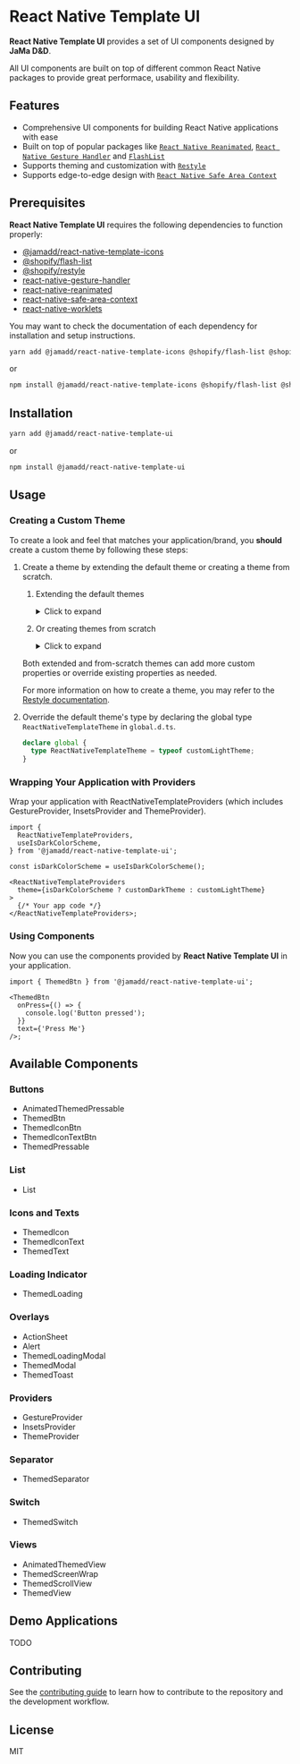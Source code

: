 # React Native Template UI

**React Native Template UI** provides a set of UI components designed by **JaMa D&D**.

All UI components are built on top of different common React Native packages to provide great performace, usability and flexibility.

## Features

- Comprehensive UI components for building React Native applications with ease
- Built on top of popular packages like [`React Native Reanimated`](https://docs.swmansion.com/react-native-reanimated/), [`React Native Gesture Handler`](https://docs.swmansion.com/react-native-gesture-handler/) and [`FlashList`](https://shopify.github.io/flash-list/)
- Supports theming and customization with [`Restyle`](https://shopify.github.io/restyle/)
- Supports edge-to-edge design with [`React Native Safe Area Context`](https://appandflow.github.io/react-native-safe-area-context/)

## Prerequisites

**React Native Template UI** requires the following dependencies to function properly:

- [@jamadd/react-native-template-icons](https://github.com/jamadd/react-native-template-icons/#installation)
- [@shopify/flash-list](https://shopify.github.io/flash-list/docs/#installation)
- [@shopify/restyle](https://shopify.github.io/restyle/#installation)
- [react-native-gesture-handler](https://docs.swmansion.com/react-native-gesture-handler/docs/fundamentals/installation)
- [react-native-reanimated](https://docs.swmansion.com/react-native-reanimated/docs/fundamentals/getting-started/#installation)
- [react-native-safe-area-context](https://appandflow.github.io/react-native-safe-area-context/)
- [react-native-worklets](https://docs.swmansion.com/react-native-reanimated/docs/fundamentals/getting-started/#dependencies)

You may want to check the documentation of each dependency for installation and setup instructions.

```sh
yarn add @jamadd/react-native-template-icons @shopify/flash-list @shopify/restyle react-native-gesture-handler react-native-reanimated react-native-safe-area-context react-native-worklets
```

or

```sh
npm install @jamadd/react-native-template-icons @shopify/flash-list @shopify/restyle react-native-gesture-handler react-native-reanimated react-native-safe-area-context react-native-worklets
```

## Installation

```sh
yarn add @jamadd/react-native-template-ui
```

or

```sh
npm install @jamadd/react-native-template-ui
```

## Usage

### Creating a Custom Theme

To create a look and feel that matches your application/brand, you **should** create a custom theme by following these steps:

1. Create a theme by extending the default theme or creating a theme from scratch.
   1. Extending the default themes
      <details>
      <summary>Click to expand</summary>

      ```ts
      import { lightTheme, darkTheme } from '@jamadd/react-native-template-ui';
      import { createTheme } from '@shopify/restyle';

      // Minimal example of creating custom light & dark themes by    extending the default themes
      const customLightTheme = createTheme({
        ...lightTheme,
        colors: {
          ...lightTheme.colors,
          theme: '#ff6347',
        },
      });

      const customDarkTheme = createTheme({
        ...darkTheme,
        colors: {
          ...darkTheme.colors,
          theme: customLightTheme.colors.theme,
        },
      });
      ```

      </details>

   2. Or creating themes from scratch
      <details>
      <summary>Click to expand</summary>

      ```ts
      import { createTheme } from '@shopify/restyle';

      // Example of creating light & dark themes from scratch (theme structure must follow the default themes)
      const customLightTheme = createTheme({
        colors: {
          transparent: YOUR_CUSTOM_COLOR,
          theme: YOUR_CUSTOM_COLOR,
          background: YOUR_CUSTOM_COLOR,
          backgroundOverlay: YOUR_CUSTOM_COLOR,
          text: YOUR_CUSTOM_COLOR,
          textOverlay: YOUR_CUSTOM_COLOR,
          textBtn: YOUR_CUSTOM_COLOR,
          border: YOUR_CUSTOM_COLOR,
          separator: YOUR_CUSTOM_COLOR,
          err: YOUR_CUSTOM_COLOR,
        },
        spacing: {
          none: 0,
          xxxs: YOUR_CUSTOM_SPACING,
          xxs: YOUR_CUSTOM_SPACING,
          xs: YOUR_CUSTOM_SPACING,
          s: YOUR_CUSTOM_SPACING,
          m: YOUR_CUSTOM_SPACING,
          l: YOUR_CUSTOM_SPACING,
          xl: YOUR_CUSTOM_SPACING,
          xxl: YOUR_CUSTOM_SPACING,
          xxxl: YOUR_CUSTOM_SPACING,
        },
        breakpoints: {
          smallPhone: YOUR_CUSTOM_BREAKPOINT,
          phone: YOUR_CUSTOM_BREAKPOINT,
          smallTablet: YOUR_CUSTOM_BREAKPOINT,
          tablet: YOUR_CUSTOM_BREAKPOINT,
          desktop: YOUR_CUSTOM_BREAKPOINT,
        },
        zIndices: {
          bottom: YOUR_CUSTOM_Z_INDEX,
          middle: YOUR_CUSTOM_Z_INDEX,
          top: YOUR_CUSTOM_Z_INDEX,
        },
        borderRadii: {
          s: YOUR_CUSTOM_RADIUS,
          m: YOUR_CUSTOM_RADIUS,
          l: YOUR_CUSTOM_RADIUS,
          circle: YOUR_CUSTOM_RADIUS,
        },
        textVariants: {
          textXS: YOUR_CUSTOM_TEXT_VARIANT,
          textXSBold: YOUR_CUSTOM_TEXT_VARIANT,
          textS: YOUR_CUSTOM_TEXT_VARIANT,
          textSBold: YOUR_CUSTOM_TEXT_VARIANT,
          textM: YOUR_CUSTOM_TEXT_VARIANT,
          textMBold: YOUR_CUSTOM_TEXT_VARIANT,
          textL: YOUR_CUSTOM_TEXT_VARIANT,
          textLBold: YOUR_CUSTOM_TEXT_VARIANT,
          textXL: YOUR_CUSTOM_TEXT_VARIANT,
          textXLBold: YOUR_CUSTOM_TEXT_VARIANT,
          defaults: YOUR_CUSTOM_TEXT_VARIANT,
        },
      });

      const customDarkTheme = createTheme({
        ...customLightTheme,
        colors: {
          ...customLightTheme.colors,
          background: YOUR_CUSTOM_COLOR,
          text: YOUR_CUSTOM_COLOR,
        },
      });
      ```

      </details>

   Both extended and from-scratch themes can add more custom properties or override existing properties as needed.

   For more information on how to create a theme, you may refer to the [Restyle documentation](https://shopify.github.io/restyle/fundamentals/defining-your-theme).

2. Override the default theme's type by declaring the global type `ReactNativeTemplateTheme` in `global.d.ts`.

   ```ts
   declare global {
     type ReactNativeTemplateTheme = typeof customLightTheme;
   }
   ```

### Wrapping Your Application with Providers

Wrap your application with ReactNativeTemplateProviders (which includes GestureProvider, InsetsProvider and ThemeProvider).

```tsx
import {
  ReactNativeTemplateProviders,
  useIsDarkColorScheme,
} from '@jamadd/react-native-template-ui';

const isDarkColorScheme = useIsDarkColorScheme();

<ReactNativeTemplateProviders
  theme={isDarkColorScheme ? customDarkTheme : customLightTheme}
>
  {/* Your app code */}
</ReactNativeTemplateProviders>;
```

### Using Components

Now you can use the components provided by **React Native Template UI** in your application.

```tsx
import { ThemedBtn } from '@jamadd/react-native-template-ui';

<ThemedBtn
  onPress={() => {
    console.log('Button pressed');
  }}
  text={'Press Me'}
/>;
```

## Available Components

### Buttons

- AnimatedThemedPressable
- ThemedBtn
- ThemedIconBtn
- ThemedIconTextBtn
- ThemedPressable

### List

- List

### Icons and Texts

- ThemedIcon
- ThemedIconText
- ThemedText

### Loading Indicator

- ThemedLoading

### Overlays

- ActionSheet
- Alert
- ThemedLoadingModal
- ThemedModal
- ThemedToast

### Providers

- GestureProvider
- InsetsProvider
- ThemeProvider

### Separator

- ThemedSeparator

### Switch

- ThemedSwitch

### Views

- AnimatedThemedView
- ThemedScreenWrap
- ThemedScrollView
- ThemedView

## Demo Applications

TODO

## Contributing

See the [contributing guide](CONTRIBUTING.md) to learn how to contribute to the repository and the development workflow.

## License

MIT
